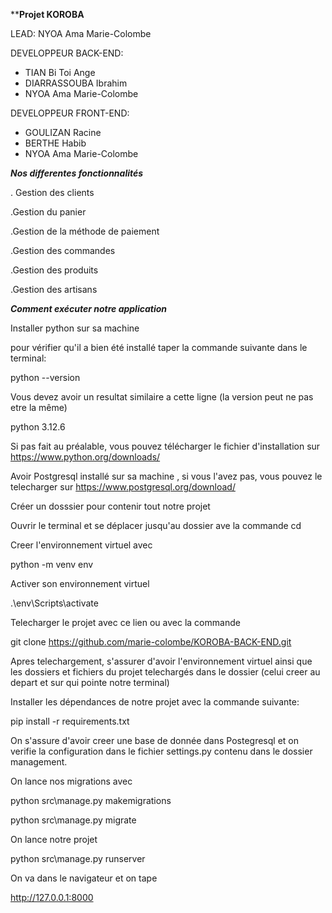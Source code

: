 ******Projet KOROBA****



LEAD: NYOA Ama Marie-Colombe

DEVELOPPEUR BACK-END:
- TIAN Bi Toi Ange
- DIARRASSOUBA Ibrahim
- NYOA Ama Marie-Colombe
  

DEVELOPPEUR FRONT-END:
- GOULIZAN Racine
- BERTHE Habib
- NYOA Ama Marie-Colombe

***Nos differentes fonctionnalités***

. Gestion des clients

.Gestion du panier

.Gestion de la méthode de paiement

.Gestion des commandes

.Gestion des produits

.Gestion des artisans


***Comment exécuter notre application***

 Installer python sur sa machine

pour vérifier qu'il a bien été installé taper la commande suivante dans le terminal:

python --version 

Vous devez avoir un resultat similaire a cette ligne (la version peut ne pas etre la même)

python 3.12.6

Si pas fait au préalable, vous pouvez télécharger le fichier d'installation sur https://www.python.org/downloads/ 


Avoir Postgresql installé sur sa machine , si vous l'avez pas, vous pouvez le telecharger sur https://www.postgresql.org/download/


Créer un dosssier pour contenir tout notre projet

Ouvrir le terminal et se déplacer jusqu'au dossier ave la commande cd 

Creer l'environnement virtuel avec

python -m venv env

Activer son environnement virtuel

.\env\Scripts\activate

Telecharger le projet avec ce lien ou avec la commande

git clone https://github.com/marie-colombe/KOROBA-BACK-END.git

Apres telechargement, s'assurer d'avoir l'environnement virtuel ainsi que les dossiers et fichiers
du projet telechargés dans le dossier (celui creer au depart et sur qui pointe notre terminal)

Installer les dépendances de notre projet avec la commande suivante: 

pip install -r requirements.txt

On s'assure d'avoir creer une base de donnée dans Postegresql et on verifie
la configuration dans le fichier settings.py contenu dans le dossier management.

On lance nos migrations avec

  python src\manage.py makemigrations 
    
  python src\manage.py migrate 
    
  On lance notre projet

  python src\manage.py runserver

  On va dans le navigateur et on tape

   http://127.0.0.1:8000




